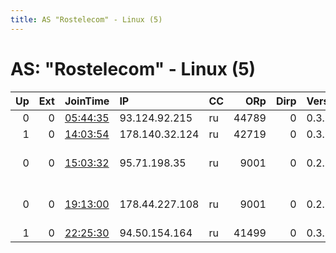 ```yaml
---
title: AS "Rostelecom" - Linux (5)
---
```


# AS: "Rostelecom" - Linux (5)

|   Up |   Ext | JoinTime                                                                                            | IP             | CC   |   ORp |   Dirp | Version   | Contact                      | Nickname      |   eFamMembers |
|-----:|------:|:----------------------------------------------------------------------------------------------------|:---------------|:-----|------:|-------:|:----------|:-----------------------------|:--------------|--------------:|
|    0 |     0 | [05:44:35](https://metrics.torproject.org/rs.html#details/C885E355477B19D4FB2CAF81B00FC552E1A009C4) | 93.124.92.215  | ru   | 44789 |      0 | 0.3.2.10  | None                         | UbuntuCore239 |             1 |
|    1 |     0 | [14:03:54](https://metrics.torproject.org/rs.html#details/5F018384529E54446A288207C5EBFE03D6EFD32F) | 178.140.32.124 | ru   | 42719 |      0 | 0.3.2.10  | None                         | UbuntuCore239 |             1 |
|    0 |     0 | [15:03:32](https://metrics.torproject.org/rs.html#details/F55DDDD515B0F887C1AA863C4F4BF63DDAC4D396) | 95.71.198.35   | ru   |  9001 |      0 | 0.2.7.6   | Nikolay Edigaryev &lt;edigar | edigaryev     |             1 |
|    0 |     0 | [19:13:00](https://metrics.torproject.org/rs.html#details/4D864100207AF75B806E66BB2818172787798E07) | 178.44.227.108 | ru   |  9001 |      0 | 0.2.7.6   | Nikolay Edigaryev &lt;edigar | edigaryev     |             1 |
|    1 |     0 | [22:25:30](https://metrics.torproject.org/rs.html#details/83A6D787A0A0E1AC42978EC263BB088509FAB278) | 94.50.154.164  | ru   | 41499 |      0 | 0.3.2.10  | None                         | UbuntuCore239 |             1 |
